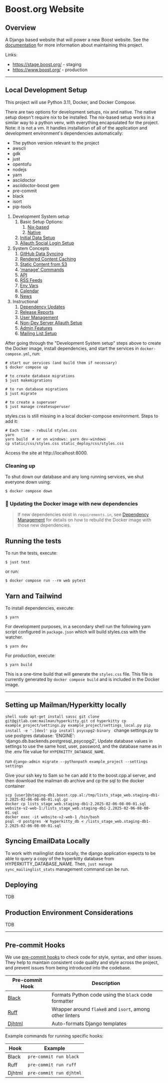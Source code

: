 # Boost.org Website

## Overview

A Django based website that will power a new Boost website. See the [documentation](./docs/README.md) for more information about maintaining this project.

Links:

- https://stage.boost.org/ - staging
- https://www.boost.org/ - production

---

## Local Development Setup

This project will use Python 3.11, Docker, and Docker Compose.

There are two options for development setups, nix and native. The native setup doesn't require nix to be installed. The nix-based setup works in a similar way to a python venv, with everything encapsulated for the project. Note: it is not a vm. It handles installation of all of the application and development environment's dependencies automatically:

- The python version relevant to the project
- awscli
- gdk
- just
- opentofu
- nodejs
- yarn
- asciidoctor
- asciidoctor-boost gem
- pre-commit
- black
- isort
- pip-tools


1. Development System setup
   1. Basic Setup Options:
      1. [Nix-based](docs/development_setup_notes_nix.md)
      1. [Native](docs/development_setup_notes_native.md)
   1. [Initial Data Setup](docs/first_time_data_import.md)
   1. [Allauth Social Login Setup](docs/allauth_setup.md)
1. System Concepts
   1. [GitHub Data Syncing](docs/syncing_data_with_github.md)
   1. [Rendered Content Caching](docs/caching_rendered_content.md)
   1. [Static Content from S3](docs/static_content.md)
   1. ['manage' Commands](docs/commands.md)
   1. [API](docs/api.md)
   1. [RSS Feeds](docs/rss_feeds.md)
   1. [Env Vars](docs/env_vars.md)
   1. [Calendar](docs/calendar.md)
   1. [News](docs/news.md)
1. Instructional
   1. [Dependency Updates](docs/dependencies.md)
   1. [Release Reports](docs/release_reports.md)
   1. [User Management](docs/user_management.md)
   1. [Non-Dev Server Allauth Setup](docs/non-dev-server-allauth-setup.md)
   1. [Admin Features](docs/admin.md)
   1. [Mailing List Setup](docs/mailing_list.md)

After going through the "Development System setup" steps above to create the Docker image, install dependencies, and start the services in `docker-compose.yml`, run:

```shell
# start our services (and build them if necessary)
$ docker compose up

# to create database migrations
$ just makemigrations

# to run database migrations
$ just migrate

# to create a superuser
$ just manage createsuperuser
```

styles.css is still missing in a local docker-compose environment. Steps to add it:

```
# Each time - rebuild styles.css
yarn
yarn build  # or on windows: yarn dev-windows
cp static/css/styles.css static_deploy/css/styles.css
```

Access the site at http://localhost:8000.

### Cleaning up

To shut down our database and any long running services, we shut everyone down
using:

```shell
$ docker compose down
```

### :bell: Updating the Docker image with new dependencies

> If new dependencies exist in `requirements.in`, see [Dependency Management](docs/dependencies.md) for details on how to rebuild the Docker image with those new dependencies.

## Running the tests

To run the tests, execute:

```shell
$ just test
```

or run:

```shell
$ docker compose run --rm web pytest
```

## Yarn and Tailwind

To install dependencies, execute:

```shell
$ yarn
```

For development purposes, in a secondary shell run the following yarn script
configured in `package.json` which will build styles.css with the watcher.

```shell
$ yarn dev
```

For production, execute:

```shell
$ yarn build
```

This is a one-time build that will generate the `styles.css` file. This file is
currently generated by `docker compose build` and is included in the Docker image.

---

## Setting up Mailman/Hyperkitty locally
``shell
sudo apt-get install sassc
git clone git@gitlab.com:mailman/hyperkitty.git
cd hyperkitty
cp example_project/settings.py example_project/settings_local.py
pip install -e '.[dev]'
pip install psycopg2-binary
``
change settings.py to use postgres database:
        'ENGINE': 'django.db.backends.postgresql_psycopg2',
Update database values in settings to use the same host, user, password, and the database name as in the .env file value for `HYPERKITTY_DATABASE_NAME`.

run `django-admin migrate --pythonpath example_project --settings settings`

Give your ssh key to Sam so he can add it to the boost.cpp.al server, and then download the mailman db archive and cp the sql to the docker container
```shell
scp {user}@staging-db1.boost.cpp.al:/tmp/lists_stage_web.staging-db1-2.2025-02-06-08-00-01.sql.gz .
docker cp lists_stage_web.staging-db1-2.2025-02-06-08-00-01.sql website-v2-web-1:/lists_stage_web.staging-db1-2.2025-02-06-08-00-01.sql
docker exec -it website-v2-web-1 /bin/bash
psql -U postgres -W hyperkitty_db < /lists_stage_web.staging-db1-2.2025-02-06-08-00-01.sql
```

## Syncing EmailData Locally

To work with mailinglist data locally, the django application expects to be
able to query a copy of the hyperkitty database from HYPERKITTY_DATABASE_NAME.
Then, `just manage sync_mailinglist_stats` management command can be run.

## Deploying

TDB

## Production Environment Considerations

TDB

---

## Pre-commit Hooks

We use [pre-commit hooks](https://pre-commit.com/) to check code for style, syntax, and other issues. They help to maintain consistent code quality and style across the project, and prevent issues from being introduced into the codebase.

| Pre-commit Hook | Description |
| --------------- | ----------- |
| [Black](https://github.com/psf/black) | Formats Python code using the `black` code formatter |
| [Ruff](https://github.com/charliermarsh/ruff) | Wrapper around `flake8` and `isort`, among other linters |
| [Djhtml](https://github.com/rtts/djhtml) | Auto-formats Django templates |

Example commands for running specific hooks:

| Hook | Example |
| --------------- | --------------- |
| Black | `pre-commit run black` |
| Ruff | `pre-commit run ruff` |
| Djhtml | `pre-commit run djhtml` |
